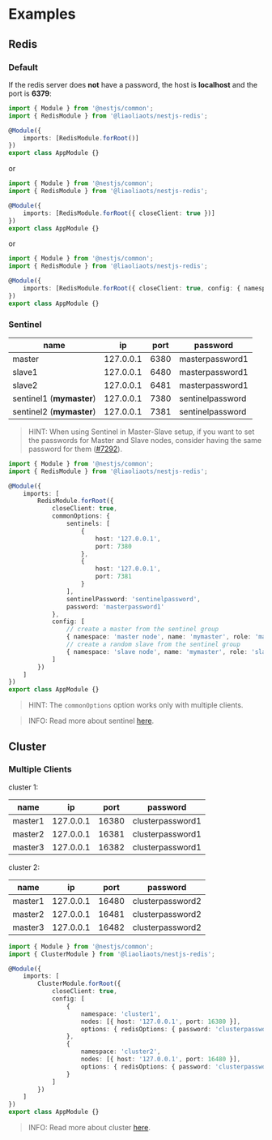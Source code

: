 # Examples

## Redis

### Default

If the redis server does **not** have a password, the host is **localhost** and the port is **6379**:

```TypeScript
import { Module } from '@nestjs/common';
import { RedisModule } from '@liaoliaots/nestjs-redis';

@Module({
    imports: [RedisModule.forRoot()]
})
export class AppModule {}
```

or

```TypeScript
import { Module } from '@nestjs/common';
import { RedisModule } from '@liaoliaots/nestjs-redis';

@Module({
    imports: [RedisModule.forRoot({ closeClient: true })]
})
export class AppModule {}
```

or

```TypeScript
import { Module } from '@nestjs/common';
import { RedisModule } from '@liaoliaots/nestjs-redis';

@Module({
    imports: [RedisModule.forRoot({ closeClient: true, config: { namespace: 'default' } })]
})
export class AppModule {}
```

### Sentinel

| name                     | ip        | port | password         |
| ------------------------ | --------- | ---- | ---------------- |
| master                   | 127.0.0.1 | 6380 | masterpassword1  |
| slave1                   | 127.0.0.1 | 6480 | masterpassword1  |
| slave2                   | 127.0.0.1 | 6481 | masterpassword1  |
| sentinel1 (**mymaster**) | 127.0.0.1 | 7380 | sentinelpassword |
| sentinel2 (**mymaster**) | 127.0.0.1 | 7381 | sentinelpassword |

> HINT: When using Sentinel in Master-Slave setup, if you want to set the passwords for Master and Slave nodes, consider having the same password for them ([#7292](https://github.com/redis/redis/issues/7292)).

```TypeScript
import { Module } from '@nestjs/common';
import { RedisModule } from '@liaoliaots/nestjs-redis';

@Module({
    imports: [
        RedisModule.forRoot({
            closeClient: true,
            commonOptions: {
                sentinels: [
                    {
                        host: '127.0.0.1',
                        port: 7380
                    },
                    {
                        host: '127.0.0.1',
                        port: 7381
                    }
                ],
                sentinelPassword: 'sentinelpassword',
                password: 'masterpassword1'
            },
            config: [
                // create a master from the sentinel group
                { namespace: 'master node', name: 'mymaster', role: 'master' },
                // create a random slave from the sentinel group
                { namespace: 'slave node', name: 'mymaster', role: 'slave' }
            ]
        })
    ]
})
export class AppModule {}
```

> HINT: The `commonOptions` option works only with multiple clients.

> INFO: Read more about sentinel [here](https://github.com/luin/ioredis#sentinel).

## Cluster

### Multiple Clients

cluster 1:

| name    | ip        | port  | password         |
| ------- | --------- | ----- | ---------------- |
| master1 | 127.0.0.1 | 16380 | clusterpassword1 |
| master2 | 127.0.0.1 | 16381 | clusterpassword1 |
| master3 | 127.0.0.1 | 16382 | clusterpassword1 |

cluster 2:

| name    | ip        | port  | password         |
| ------- | --------- | ----- | ---------------- |
| master1 | 127.0.0.1 | 16480 | clusterpassword2 |
| master2 | 127.0.0.1 | 16481 | clusterpassword2 |
| master3 | 127.0.0.1 | 16482 | clusterpassword2 |

```TypeScript
import { Module } from '@nestjs/common';
import { ClusterModule } from '@liaoliaots/nestjs-redis';

@Module({
    imports: [
        ClusterModule.forRoot({
            closeClient: true,
            config: [
                {
                    namespace: 'cluster1',
                    nodes: [{ host: '127.0.0.1', port: 16380 }],
                    options: { redisOptions: { password: 'clusterpassword1' } }
                },
                {
                    namespace: 'cluster2',
                    nodes: [{ host: '127.0.0.1', port: 16480 }],
                    options: { redisOptions: { password: 'clusterpassword2' } }
                }
            ]
        })
    ]
})
export class AppModule {}
```

> INFO: Read more about cluster [here](https://github.com/luin/ioredis#cluster).
